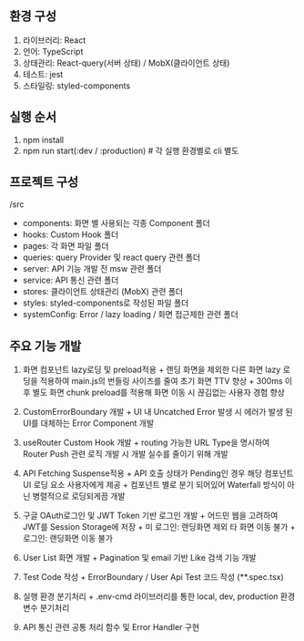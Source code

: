 
## 환경 구성
  1. 라이브러리: React
  2. 언어: TypeScript
  3. 상태관리: React-query(서버 상태) / MobX(클라이언트 상태)
  4. 테스트: jest
  5. 스타일링: styled-components

## 실행 순서

  1. npm install
  2. npm run start(:dev / :production) # 각 실행 환경별로 cli 별도

## 프로젝트 구성

/src
  + components: 화면 별 사용되는 각종 Component 폴더
  + hooks: Custom Hook 폴더
  + pages: 각 화면 파일 폴더
  + queries: query Provider 및 react query 관련 폴더
  + server: API 기능 개발 전 msw 관련 폴더
  + service: API 통신 관련 폴더
  + stores: 클라이언트 상태관리 (MobX) 관련 폴더
  + styles: styled-components로 작성된 파일 폴더
  + systemConfig: Error / lazy loading / 화면 접근제한 관련 폴더

## 주요 기능 개발

  1. 화면 컴포넌트 lazy로딩 및 preload적용
    + 랜딩 화면을 제외한 다른 화면 lazy 로딩을 적용하여 main.js의 번들링 사이즈를 줄여 초기 화면 TTV 향상
    + 300ms 이후 별도 화면 chunk preload를 적용해 화면 이동 시 끊김없는 사용자 경험 향상

  2. CustomErrorBoundary 개발
    + UI 내 Uncatched Error 발생 시 에러가 발생 된 UI를 대체하는 Error Component 개발

  3. useRouter Custom Hook 개발
    + routing 가능한 URL Type을 명시하여 Router Push 관련 로직 개발 시 개발 실수를 줄이기 위해 개발

  4. API Fetching Suspense적용
    + API 호출 상태가 Pending인 경우 해당 컴포넌트 UI 로딩 요소 사용자에게 제공
    + 컴포넌트 별로 분기 되어있어 Waterfall 방식이 아닌 병렬적으로 로딩되게끔 개발

  5. 구글 OAuth로그인 및 JWT Token 기반 로그인 개발
    + 어드민 웹을 고려하여 JWT를 Session Storage에 저장
    + 미 로그인: 랜딩화면 제외 타 화면 이동 불가
    + 로그인: 랜딩화면 이동 불가

  6. User List 화면 개발
    + Pagination 및 email 기반 Like 검색 기능 개발

  7. Test Code 작성
    + ErrorBoundary / User Api Test 코드 작성 (**.spec.tsx)

  8. 실행 환경 분기처리
    + .env-cmd 라이브러리를 통한 local, dev, production 환경 변수 분기처리

  9. API 통신 관련 공통 처리 함수 및 Error Handler 구현
